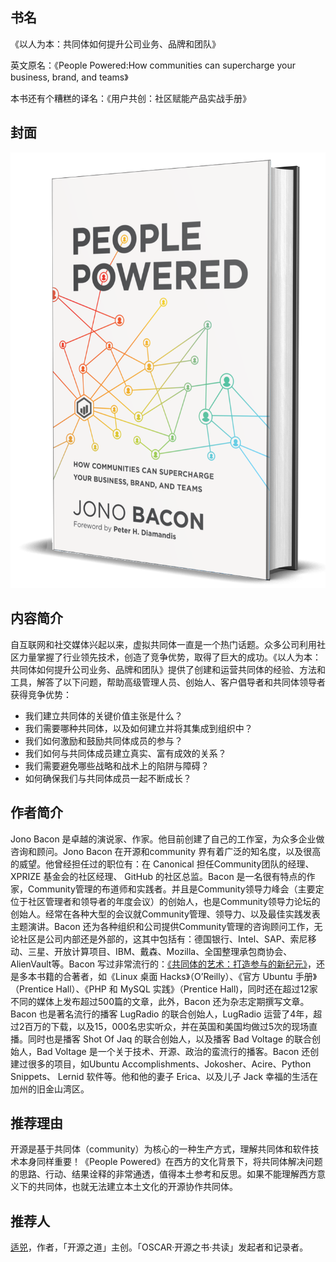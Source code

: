##  书名

《以人为本：共同体如何提升公司业务、品牌和团队》

英文原名：《People Powered:How communities can supercharge your business, brand, and teams》

本书还有个糟糕的译名：《用户共创：社区赋能产品实战手册》

## 封面

![](./face-image/people-powered.png)

## 内容简介

自互联网和社交媒体兴起以来，虚拟共同体一直是一个热门话题。众多公司利用社区力量掌握了行业领先技术，创造了竞争优势，取得了巨大的成功。《以人为本：共同体如何提升公司业务、品牌和团队》提供了创建和运营共同体的经验、方法和工具，解答了以下问题，帮助高级管理人员、创始人、客户倡导者和共同体领导者获得竞争优势：

* 我们建立共同体的关键价值主张是什么？
* 我们需要哪种共同体，以及如何建立并将其集成到组织中？
* 我们如何激励和鼓励共同体成员的参与？
* 我们如何与共同体成员建立真实、富有成效的关系？
* 我们需要避免哪些战略和战术上的陷阱与障碍？
* 如何确保我们与共同体成员一起不断成长？

## 作者简介

Jono Bacon 是卓越的演说家、作家。他目前创建了自己的工作室，为众多企业做咨询和顾问。Jono Bacon 在开源和community 界有着广泛的知名度，以及很高的威望。他曾经担任过的职位有：在 Canonical 担任Community团队的经理、XPRIZE 基金会的社区经理、 GitHub 的社区总监。Bacon 是一名很有特点的作家，Community管理的布道师和实践者。并且是Community领导力峰会（主要定位于社区管理者和领导者的年度会议）的创始人，也是Community领导力论坛的创始人。经常在各种大型的会议就Community管理、领导力、以及最佳实践发表主题演讲。Bacon 还为各种组织和公司提供Community管理的咨询顾问工作，无论社区是公司内部还是外部的，这其中包括有：德国银行、Intel、SAP、索尼移动、三星、开放计算项目、IBM、戴森、Mozilla、全国整理承包商协会、AlienVault等。Bacon 写过非常流行的：[《共同体的艺术：打造参与的新纪元》](the-art-of-community.md)，还是多本书籍的合著者，如《Linux 桌面 Hacks》（O’Reilly）、《官方 Ubuntu 手册》（Prentice Hall）、《PHP 和 MySQL 实践》（Prentice Hall)，同时还在超过12家不同的媒体上发布超过500篇的文章，此外，Bacon 还为杂志定期撰写文章。Bacon 也是著名流行的播客 LugRadio 的联合创始人，LugRadio 运营了4年，超过2百万的下载，以及15，000名忠实听众，并在英国和美国均做过5次的现场直播。同时也是播客 Shot Of Jaq 的联合创始人，以及播客 Bad Voltage 的联合创始人，Bad Voltage 是一个关于技术、开源、政治的蛮流行的播客。Bacon 还创建过很多的项目，如Ubuntu Accomplishments、Jokosher、Acire、Python Snippets、 Lernid 软件等。他和他的妻子 Erica、以及儿子 Jack 幸福的生活在加州的旧金山湾区。

## 推荐理由

开源是基于共同体（community）为核心的一种生产方式，理解共同体和软件技术本身同样重要！《People Powered》在西方的文化背景下，将共同体解决问题的思路、行动、结果诠释的非常通透，值得本土参考和反思。如果不能理解西方意义下的共同体，也就无法建立本土文化的开源协作共同体。

## 推荐人

[适兕](https://opensourceway.community/all_about_kuosi)，作者，「开源之道」主创。「OSCAR·开源之书·共读」发起者和记录者。